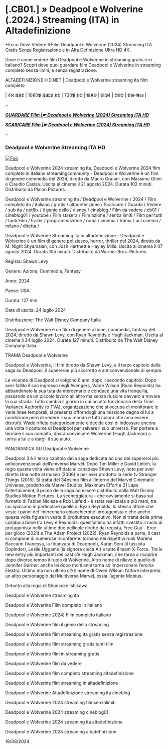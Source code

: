 # [.CB01.] » Deadpool e Wolverine (.2024.) Streaming (ITA) in Altadefinizione
+Ecco Dove Vedere Il Film Deadpool e Wolverine (2024) Streaming ITA Gratis Senza Registrazione e in Alta Definizione Ultra HD 4K.

Dove e come vedere film Deadpool e Wolverine in streaming gratis e in italiano? Scopri dove puoi guardare film Deadpool e Wolverine in streaming completo senza limiti, e senza registrazione.

ALTADEFINIZIONE-HD.NET | Deadpool e Wolverine streaming ita film completo

| 4𝕶 𝖀𝕳𝕯 | 1080𝕻 𝕱𝖀𝕷𝕷 𝕳𝕯 | 720𝕻 𝕳𝕯 | 𝕸𝕶𝖁 | 𝕸𝕻4 | 𝕯𝖁𝕯 | 𝕭𝖑𝖚-𝕽𝖆𝖞 |

:-

<p><b><I><a href="https://www.megavids.online/it/movie/533535/deadpool-wolverine?gicoy" rel="noopener">GUARDARE Film |☛ Deadpool e Wolverine (2024) Streaming ITA HD</a></I></b></p>

<p><b><I><a href="https://www.megavids.online/it/movie/533535/deadpool-wolverine?gicoy" rel="noopener">SCARICARE Film |☛ Deadpool e Wolverine (2024) Streaming ITA HD</a></I></b></p>

:-

### Deadpool e Wolverine Streaming ITA HD

<a href="https://www.megavids.online/it/movie/533535/deadpool-wolverine?gicoy" rel="nofollow"><img src="https://camo.githubusercontent.com/917e6ed5c302499242165dcc02bdbce85c075fd21b35918eb9c0b771855261b8/68747470733a2f2f7374617469632e7769787374617469632e636f6d2f6d656469612f6232343966395f61646163386637306662336634356238383639313639366337376465313866337e6d76322e676966" alt="Foo" style="max-width: 100%;"></a>

Deadpool e Wolverine 2024 streaming ita, Deadpool e Wolverine 2024 film completo in italiano streamingcommunty - Deadpool e Wolverine è un film di genere commedia del 2024, diretto da Mauro Graiani, con Massimo Ghini e Claudio Casisa. Uscita al cinema il 21 agosto 2024. Durata 102 minuti. Distribuito da Plaion Pictures.

Deadpool e Wolverine streaming ita / Deadpool e Wolverine / 2024 / Film completo ita / italiano / gratis / altadefinizione / Scaricare / Guarda / Vedere / sub ita / netflix / il genio dello / disney / cineblog / Film da vedere / cb01 / cineblog01 / youtube / Film stasera / Film azione / senza limiti / Film per tutti / tanti Film / trailer / programmazione / roma / cinema / trama / uci cinema / milano / diretta /

Deadpool e Wolverine Streaming ita in altadefinizione - Deadpool e Wolverine è un film di genere poliziesco, horror, thriller del 2024, diretto da M. Night Shyamalan, con Josh Hartnett e Hayley Mills. Uscita al cinema il 07 agosto 2024. Durata 105 minuti. Distribuito da Warner Bros. Pictures.

Regista: Shawn Levy

Genere: Azione, Commedia, Fantasy

Anno: 2024

Paese: USA

Durata: 127 min

Data di uscita: 24 luglio 2024

Distribuzione: The Walt Disney Company Italia

Deadpool e Wolverine è un film di genere azione, commedia, fantasy del 2024, diretto da Shawn Levy, con Ryan Reynolds e Hugh Jackman. Uscita al cinema il 24 luglio 2024. Durata 127 minuti. Distribuito da The Walt Disney Company Italia.

TRAMA Deadpool e Wolverine

Deadpool e Wolverine, il film diretto da Shawn Levy, è il terzo capitolo della saga su Deadpool, il supereroe più scorretto e anticonvenzionale di sempre.

Le vicende di Deadpool si volgono 6 anni dopo il secondo capitolo.
Dopo aver fallito il suo ingresso negli Avengers, Wade Wilson (Ryan Reynolds) ha abbandonato la sua tuta da mercenario e conduce una vita tranquilla, passando da un piccolo lavoro all'altro ma senza riuscire davvero a trovare la sua strada.
Tutto cambia il giorno in cui un alto funzionario della Time Variance Authority (o TVA), organizzazione che si occupa di monitorare le varie linee temporali, si presenta offrendogli una missione degna di lui a condizione però di vedere il suo mondo e tutti coloro che ama essere distrutti. Wade rifiuta categoricamente e decide così di indossare ancora una volta il costume di Deadpool per salvare il suo universo. Per portare a termine il suo compito, dovrà convincere Wolverine (Hugh Jackman) a unirsi a lui e a dargli il suo aiuto..

PANORAMICA SU Deadpool e Wolverine

Deadpool 3 è il terzo capitolo della saga dedicata ad uno dei supereroi più anticonvenzionali dell’universo Marvel. Dopo Tim Miller e David Leitch, la regia questa volta viene affidata al canadese Shawn Levy, noto per aver diretto Una notte al museo (2006) e per aver prodotto la serie tv Stranger Things (2016). Si tratta del 34esimo film all’interno del Marvel Cinematic Universe, prodotto da Marvel Studios, Maximum Effort e 21 Laps Entertainment, il primo della saga ad essere distribuito dalla Walt Disney Studios Motion Pictures. La sceneggiatura - che ovviamente si basa sul fumetto di Fabian Nicieza e Rob Liefeld - è stata realizzata a più mani, tra cui spiccano in particolare quelle di Ryan Reynolds, lo stesso attore che veste i panni del ‘mercenario chiacchierone’ protagonista e che anche questa volta figura in veste di produttore esecutivo. Non si tratta della prima collaborazione tra Levy e Reynolds: quest’ultimo ha infatti rivestito il ruolo di protagonista nelle ultime due pellicole dirette dal regista, Free Guy – Eroe per gioco (2021) e The Adam Project (2022). Ryan Reynolds a parte, il cast si compone di numerose riconferme: tornano nei rispettivi ruoli Morena Baccarin (Vanessa, la fidanzata di Deadpool), Karan Soni (il tassista Dopinder), Leslie Uggams (la signora cieca Al) e tutto il team X-Force. Tra le new entry più importanti del cast c’è Hugh Jackman, che torna a ricoprire dopo diverso tempo il ruolo di Wolverine. Altro nome di rilievo è quello di Jennifer Garner: anche lei dopo molti anni torna ad impersonare l’eroina Elektra. Ultimo ma non ultimo c’è il nome di Owen Wilson: l’attore interpreta un altro personaggio del Multiverso Marvel, ossia l’agente Mobius.

Debutto alla regia di Shunsuke Ishikawa.

Deadpool e Wolverine streaming ita 

Deadpool e Wolverine Film completo in italiano 

Deadpool e Wolverine 2024) Film completo italiano

Deadpool e Wolverine film il genio dello streaming

Deadpool e Wolverine film streaming ita gratis senza registrazione

Deadpool e Wolverine film streaming gratis tanti film

Deadpool e Wolverine film in streaming gratis

Deadpool e Wolverine film da vedere

Deadpool e Wolverine film completo streaming altadefinizione

Deadpool e Wolverine film streaming in altadefinizione

Deadpool e Wolverine Altadefinizione streaming ita cineblog

Deadpool e Wolverine 2024 streaming filmsenzalimiti

Deadpool e Wolverine 2024 streaming cineblog01

Deadpool e Wolverine 2024 streaming ita altadefinizione

Deadpool e Wolverine 2024 streaming altadefinizione

18/08/2024
